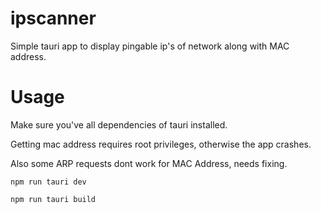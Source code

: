 
# ipscanner
Simple tauri app to display pingable ip's of network along with MAC address.
# Usage
Make sure you've all dependencies of tauri installed. 

Getting mac address requires root privileges, otherwise the app crashes.

Also some ARP requests dont work for MAC Address, needs fixing.

```npm run tauri dev```

```npm run tauri build```
